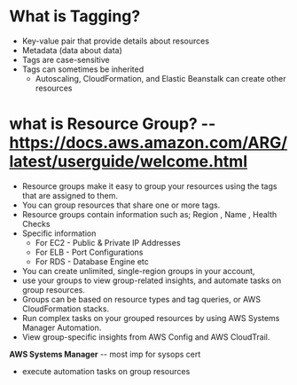 # What is Tagging?
- Key-value pair that provide details about resources
- Metadata (data about data)
- Tags are case-sensitive
- Tags can sometimes be inherited
  - Autoscaling, CloudFormation, and Elastic Beanstalk can create other resources



# what is Resource Group? -- https://docs.aws.amazon.com/ARG/latest/userguide/welcome.html
- Resource groups make it easy to group your resources using the tags that are assigned to them.
- You can group resources that share one or more tags.
- Resource groups contain information such as; Region , Name , Health Checks
- Specific information
    - For EC2 - Public & Private IP Addresses 
    - For ELB - Port Configurations
    - For RDS - Database Engine etc
- You can create unlimited, single-region groups in your account, 
- use your groups to view group-related insights, and automate tasks on group resources. 
- Groups can be based on resource types and tag queries, or AWS CloudFormation stacks.
- Run complex tasks on your grouped resources by using AWS Systems Manager Automation.
- View group-specific insights from AWS Config and AWS CloudTrail.


**AWS Systems Manager** -- most imp for sysops cert
- execute automation tasks on group resources



